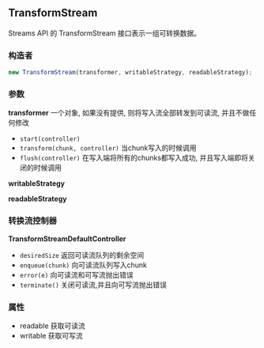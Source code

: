 ## TransformStream

Streams API 的 TransformStream 接口表示一组可转换数据。

### 构造者

```js
new TransformStream(transformer, writableStrategy, readableStrategy);
```


### 参数

**transformer**
一个对象, 如果没有提供, 则将写入流全部转发到可读流, 并且不做任何修改

+ `start(controller)`
+ `transform(chunk, controller)` 当chunk写入的时候调用
+ `flush(controller)` 在写入端将所有的chunks都写入成功, 并且写入端即将关闭的时候调用

**writableStrategy**

**readableStrategy**


### 转换流控制器

**TransformStreamDefaultController**

+ `desiredSize` 返回可读流队列的剩余空间
+ `enqueue(chunk)` 向可读流队列写入chunk
+ `error(e)` 向可读流和可写流抛出错误
+ `terminate()` 关闭可读流,并且向可写流抛出错误
### 属性

- readable 获取可读流
- writable 获取可写流
